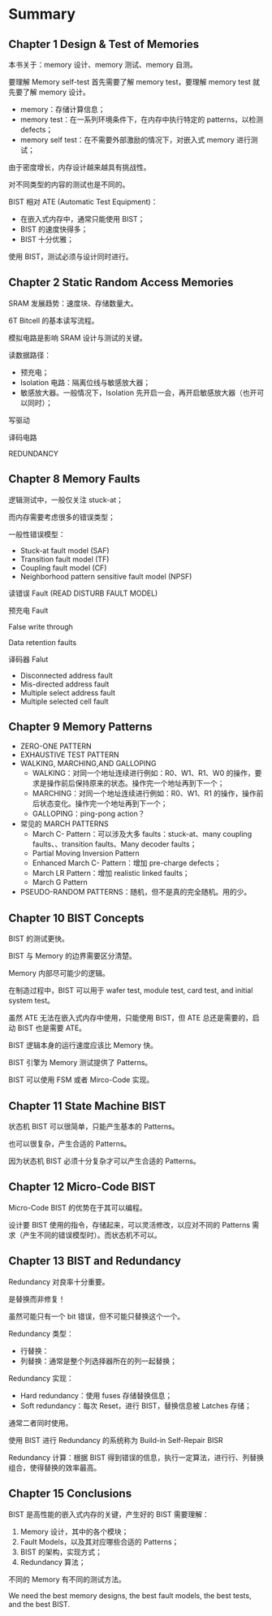 # Summary

## Chapter 1 Design & Test of Memories

本书关于：memory 设计、memory 测试、memory 自测。

要理解 Memory self-test 首先需要了解 memory test，要理解 memory test 就先要了解 memory 设计。

- memory：存储计算信息；
- memory test：在一系列环境条件下，在内存中执行特定的 patterns，以检测 defects；
- memory self test：在不需要外部激励的情况下，对嵌入式 memory 进行测试；

由于密度增长，内存设计越来越具有挑战性。

对不同类型的内容的测试也是不同的。

BIST 相对 ATE (Automatic Test Equipment)：

- 在嵌入式内存中，通常只能使用 BIST；
- BIST 的速度快得多；
- BIST 十分优雅；

使用 BIST，测试必须与设计同时进行。



## Chapter 2 Static Random Access Memories

SRAM 发展趋势：速度块、存储数量大。

6T Bitcell 的基本读写流程。

模拟电路是影响 SRAM 设计与测试的关键。

读数据路径：

- 预充电；
- Isolation 电路：隔离位线与敏感放大器；
- 敏感放大器。一般情况下，Isolation 先开启一会，再开启敏感放大器（也开可以同时）；

写驱动

译码电路

REDUNDANCY



## Chapter 8 Memory Faults

逻辑测试中，一般仅关注 stuck-at；

而内存需要考虑很多的错误类型；

一般性错误模型：

- Stuck-at fault model (SAF)
- Transition fault model (TF)
- Coupling fault model (CF)
- Neighborhood pattern sensitive fault model (NPSF)

读错误 Fault (READ DISTURB FAULT MODEL)

预充电 Fault

False write through

Data retention faults

译码器 Falut

- Disconnected address fault
- Mis-directed address fault
- Multiple select address fault
- Multiple selected cell fault



## Chapter 9 Memory Patterns

- ZERO-ONE PATTERN
- EXHAUSTIVE TEST PATTERN
- WALKING, MARCHING,AND GALLOPING
  - WALKING：对同一个地址连续进行例如：R0、W1、R1、W0 的操作，要求是操作前后保持原来的状态。操作完一个地址再到下一个；
  - MARCHING：对同一个地址连续进行例如：R0、W1、R1 的操作，操作前后状态变化。操作完一个地址再到下一个；
  - GALLOPING：ping-pong action？
- 常见的 MARCH PATTERNS
  - March C- Pattern：可以涉及大多 faults：stuck-at、many coupling faults、、transition faults、Many decoder faults；
  - Partial Moving Inversion Pattern
  - Enhanced March C- Pattern：增加 pre-charge defects；
  - March LR Pattern：增加 realistic linked faults；
  - March G Pattern
- PSEUDO-RANDOM PATTERNS：随机，但不是真的完全随机。用的少。



## Chapter 10 BIST Concepts

BIST 的测试更快。

BIST 与 Memory 的边界需要区分清楚。

Memory 内部尽可能少的逻辑。

在制造过程中，BIST 可以用于 wafer test, module test, card test, and initial system test。

虽然 ATE 无法在嵌入式内存中使用，只能使用 BIST，但 ATE 总还是需要的，启动 BIST 也是需要 ATE。

BIST 逻辑本身的运行速度应该比 Memory 快。

BIST 引擎为 Memory 测试提供了 Patterns。

BIST 可以使用 FSM 或者 Mirco-Code 实现。



## Chapter 11 State Machine BIST

状态机 BIST 可以很简单，只能产生基本的 Patterns。

也可以很复杂，产生合适的 Patterns。

因为状态机 BIST 必须十分复杂才可以产生合适的 Patterns。



## Chapter 12 Micro-Code BIST

Micro-Code BIST 的优势在于其可以编程。

设计要 BIST 使用的指令，存储起来，可以灵活修改，以应对不同的 Patterns 需求（产生不同的错误模型时）。而状态机不可以。



## Chapter 13 BIST and Redundancy

Redundancy 对良率十分重要。

是替换而非修复！

虽然可能只有一个 bit 错误，但不可能只替换这个一个。

Redundancy 类型：

- 行替换：
- 列替换：通常是整个列选择器所在的列一起替换；

Redundancy 实现：

- Hard redundancy：使用 fuses 存储替换信息；
- Soft redundancy：每次 Reset，进行 BIST，替换信息被 Latches 存储；

通常二者同时使用。

使用 BIST 进行 Redundancy 的系统称为 Build-in Self-Repair BISR

Redundancy 计算：根据 BIST 得到错误的信息，执行一定算法，进行行、列替换组合，使得替换的效率最高。



## Chapter 15 Conclusions

BIST 是高性能的嵌入式内存的关键，产生好的 BIST 需要理解：

1. Memory 设计，其中的各个模块；
2. Fault Models，以及其对应哪些合适的 Patterns；
3. BIST 的架构，实现方式；
4. Redundancy 算法；

不同的 Memory 有不同的测试方法。

We need the best memory designs, the best fault models, the best tests, and the best BIST.
